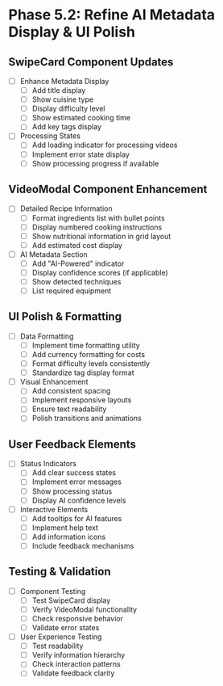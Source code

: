 # Phase 5.2: Refine AI Metadata Display & UI Polish

## SwipeCard Component Updates

- [ ] Enhance Metadata Display
  - [ ] Add title display
  - [ ] Show cuisine type
  - [ ] Display difficulty level
  - [ ] Show estimated cooking time
  - [ ] Add key tags display

- [ ] Processing States
  - [ ] Add loading indicator for processing videos
  - [ ] Implement error state display
  - [ ] Show processing progress if available

## VideoModal Component Enhancement

- [ ] Detailed Recipe Information
  - [ ] Format ingredients list with bullet points
  - [ ] Display numbered cooking instructions
  - [ ] Show nutritional information in grid layout
  - [ ] Add estimated cost display

- [ ] AI Metadata Section
  - [ ] Add "AI-Powered" indicator
  - [ ] Display confidence scores (if applicable)
  - [ ] Show detected techniques
  - [ ] List required equipment

## UI Polish & Formatting

- [ ] Data Formatting
  - [ ] Implement time formatting utility
  - [ ] Add currency formatting for costs
  - [ ] Format difficulty levels consistently
  - [ ] Standardize tag display format

- [ ] Visual Enhancement
  - [ ] Add consistent spacing
  - [ ] Implement responsive layouts
  - [ ] Ensure text readability
  - [ ] Polish transitions and animations

## User Feedback Elements

- [ ] Status Indicators
  - [ ] Add clear success states
  - [ ] Implement error messages
  - [ ] Show processing status
  - [ ] Display AI confidence levels

- [ ] Interactive Elements
  - [ ] Add tooltips for AI features
  - [ ] Implement help text
  - [ ] Add information icons
  - [ ] Include feedback mechanisms

## Testing & Validation

- [ ] Component Testing
  - [ ] Test SwipeCard display
  - [ ] Verify VideoModal functionality
  - [ ] Check responsive behavior
  - [ ] Validate error states

- [ ] User Experience Testing
  - [ ] Test readability
  - [ ] Verify information hierarchy
  - [ ] Check interaction patterns
  - [ ] Validate feedback clarity 